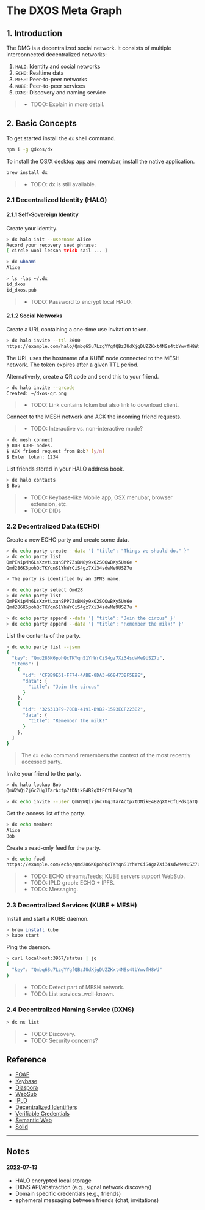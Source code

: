 # The DXOS Meta Graph

## 1. Introduction

The DMG is a decentralized social network.
It consists of multiple interconnected decentralized networks:

1. `HALO`: Identity and social networks
2. `ECHO`: Realtime data
3. `MESH`: Peer-to-peer networks
4. `KUBE`: Peer-to-peer services
5. `DXNS`: Discovery and naming service

> - TDOO: Explain in more detail. 


## 2. Basic Concepts

To get started install the `dx` shell command.

```bash
npm i -g @dxos/dx
```

To install the OS/X desktop app and menubar, install the native application.

```bash
brew install dx
```

> - TODO: dx is still available.


### 2.1 Decentralized Identity (HALO)

#### 2.1.1 Self-Sovereign Identity

Create your identity.

```bash
> dx halo init --username Alice
Record your recovery seed phrase:
[ circle wool lesson trick sail ... ]

> dx whoami
Alice

> ls -las ~/.dx
id_dxos
id_dxos.pub
```

> - TODO: Password to encrypt local HALO.


#### 2.1.2 Social Networks

Create a URL containing a one-time use invitation token.

```bash
> dx halo invite --ttl 3600
https://example.com/halo/Qmbq6Su7LzgYYgfQBzJUdXjgDUZZKxt4NSs4tbYwvfH8Wd
```

The URL uses the hostname of a KUBE node connected to the MESH network.
The token expires after a given TTL period.

Alternativerly, create a QR code and send this to your friend.

```bash
> dx halo invite --qrcode
Created: ~/dxos-qr.png
```

> - TODO: Link contains token but also link to download client.

Connect to the MESH network and ACK the incoming friend requests.

> - TODO: Interactive vs. non-interactive mode?

```bash
> dx mesh connect
$ 808 KUBE nodes.
$ ACK friend request from Bob? [y/n]
$ Enter token: 1234
```

List friends stored in your HALO address book.

```bash
> dx halo contacts
$ Bob
```

> - TODO: Keybase-like Mobile app, OSX menubar, browser extension, etc.
> - TODO: DIDs


### 2.2 Decentralized Data (ECHO)

Create a new ECHO party and create some data.

```bash
> dx echo party create --data '{ "title": "Things we should do." }'
> dx echo party list
QmPEKipMh6LsXzvtLxunSPP7ZsBM8y9xQ2SQQwBXy5UY6e *
Qmd286K6pohQcTKYqnS1YhWrCiS4gz7Xi34sdwMe9USZ7u

> The party is identified by an IPNS name.

> dx echo party select Qmd28
> dx echo party list
QmPEKipMh6LsXzvtLxunSPP7ZsBM8y9xQ2SQQwBXy5UY6e
Qmd286K6pohQcTKYqnS1YhWrCiS4gz7Xi34sdwMe9USZ7u *

> dx echo party append --data '{ "title": "Join the circus" }'
> dx echo party append --data '{ "title": "Remember the milk!" }'
```

List the contents of the party.

```bash
> dx echo party list --json
{
  "key": "Qmd286K6pohQcTKYqnS1YhWrCiS4gz7Xi34sdwMe9USZ7u",
  "items": [
    {
      "id": "CFBB9E61-FF74-4ABE-8DA3-668473BF5E9E",
      "data": {
        "title": "Join the circus"
      }
    },
    {
      "id": "326313F9-70ED-4191-B9B2-1593ECF223B2",
      "data": {
        "title": "Remember the milk!"
      }
    },
  ]
}
```

> The `dx echo` command remembers the context of the most recently accessed party.

Invite your friend to the party.

```bash
> dx halo lookup Bob
QmW2WQi7j6c7UgJTarActp7tDNikE4B2qXtFCfLPdsgaTQ

> dx echo invite --user QmW2WQi7j6c7UgJTarActp7tDNikE4B2qXtFCfLPdsgaTQ
```

Get the access list of the party.

```bash
> dx echo members
Alice
Bob
```

Create a read-only feed for the party.

```bash
> dx echo feed
https://example.com/echo/Qmd286K6pohQcTKYqnS1YhWrCiS4gz7Xi34sdwMe9USZ7u
```

> - TODO: ECHO streams/feeds; KUBE servers support WebSub.
> - TODO: IPLD graph: ECHO + IPFS.
> - TODO: Messaging.


### 2.3 Decentralized Services (KUBE + MESH)

Install and start a KUBE daemon.

```bash
> brew install kube
> kube start
```

Ping the daemon.

```bash
> curl localhost:3967/status | jq
{
  "key": "Qmbq6Su7LzgYYgfQBzJUdXjgDUZZKxt4NSs4tbYwvfH8Wd"
}
```

> - TODO: Detect part of MESH network.
> - TODO: List services .well-known.


### 2.4 Decentralized Naming Service (DXNS)

```bash
> dx ns list
```

> - TODO: Discovery.
> - TODO: Security concerns?


## Reference

- [FOAF](https://en.wikipedia.org/wiki/FOAF_(ontology))
- [Keybase](https://keybase.io)
- [Diaspora](https://diasporafoundation.org/)
- [WebSub](https://www.w3.org/TR/websub)
- [IPLD](https://ipld.io)
- [Decentralized Identifiers](https://www.w3.org/TR/did-core)
- [Verifiable Credentials](https://www.w3.org/TR/vc-data-model)
- [Semantic Web](https://www.w3.org/standards/semanticweb)
- [Solid](https://solidproject.org)
  


<hr/>

## Notes

#### 2022-07-13

- HALO encrypted local storage
- DXNS API/abstraction (e.g., signal network discovery)
- Domain specific credentials (e.g., friends)
- ephemeral messaging between friends (chat, invitations)
